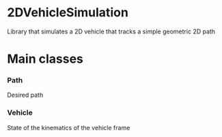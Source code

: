 # 2DVehicleSimulation
Library that simulates a 2D vehicle that tracks a simple geometric 2D path

# Main classes
### Path
Desired path
### Vehicle
State of the kinematics of the vehicle frame